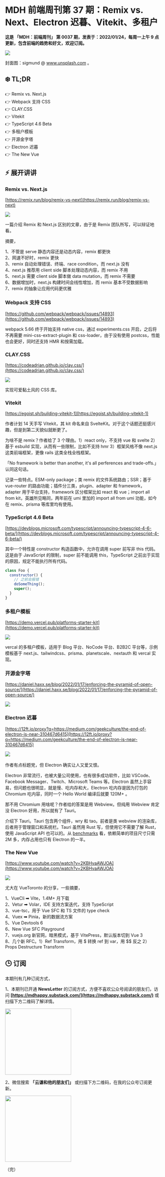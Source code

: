 # MDH 前端周刊第 37 期：Remix vs. Next、Electron 迟暮、Vitekit、多租户

**这是 「MDH：前端周刊」 第 0037 期，发表于：2022/01/24，每周一上午 9 点更新，包含前端的趋势和好文，欢迎订阅。**

![](https://img.alicdn.com/imgextra/i2/O1CN0133XIbD1DZqEDuIjHZ_!!6000000000231-0-tps-1920-1440.jpg)

封面图：sigmund @ www.unsplash.com 。

❄️ TL;DR
------

👉 Remix vs. Next.js<br />
👉 Webpack 支持 CSS<br />
👉 CLAY.CSS<br />
👉 Vitekit<br />
👉 TypeScript 4.6 Beta<br />
👉 多租户模板<br />
👉 开源金字塔<br />
👉 Electron 迟暮<br />
👉 The New Vue<br />


⚡ 展开讲讲
------

### Remix vs. Next.js

[https://remix.run/blog/remix-vs-next](https://remix.run/blog/remix-vs-next)

![](https://image-1256177414.cos.ap-shanghai.myqcloud.com/vEB4-mDy-vGAW57cuyeq1FTU4YTJ5LCJPdypmxyNYLacpst0xLU_yl69gOJNENzL_sfWK8qTDvL5bTjRSzLRodZYGhm_Bd_iFKYzhOEInnFja_fgzR-e5YQmG4qb60ie2lnnLmID.png)

一篇介绍 Remix 和 Next.js 区别的文章，由于是 Remix 团队所写，可以辩证地看。

摘要，

1、不管是 serve 静态内容还是动态内容，remix 都更快<br />
2、网速不好时，remix 更快<br />
3、remix 自动处理错误、终端、race condition，而 next.js 没有<br />
4、next.js 推荐用 client side 脚本处理动态内容，而 remix 不用<br />
5、next.js 需要 client side 脚本做 data mutation，而 remix 不需要<br />
6、数据增加时，next.js 构建时间会线性增加，而 remix 基本不受数据影响<br />
7、remix 的抽象让应用代码更优雅<br />

### Webpack 支持 CSS

[https://github.com/webpack/webpack/issues/14893](https://github.com/webpack/webpack/issues/14893)

webpack 5.66 终于开始支持 native css，通过 experiments.css 开启，之后将不再需要 mini-css-extract-plugin 和 css-loader，由于没有使用 postcss，性能也会更好，同时还支持 HMR 和按需加载。

### CLAY.CSS

[https://codeadrian.github.io/clay.css/](https://codeadrian.github.io/clay.css/)

![](https://image-1256177414.cos.ap-shanghai.myqcloud.com/KISlVU1KlB54PK38XC-BeczcjYXSm_D8VXf7ORaTJagvM1u-E9zundn721w5jxFAqdX2ORux9Sm2Sip5fstsLNSUVDtl350qixlJVW25_e7l10OUOonJtknZano3j6WVgzpWysQ0.png)

实现可爱黏土风的 CSS 库。

### Vitekit

[https://egoist.sh/building-vitekit-1](https://egoist.sh/building-vitekit-1)

作者计划 14 天手写 Vitekit，其 kit 命名来自 SvelteKit。对于这个话题还挺感兴趣，但是到第二天貌似就断更了。

为啥不是 remix？作者给了 3 个理由。1）react only，不支持 vue 和 svelte 2）基于 esbuild 实现，从而有一些限制，比如不支持 hmr 3）框架风格不像 next.js 这类前端框架，更像 rails 这类全栈全栈框架。

「No framework is better than another, it's all perferences and trade-offs.」认同这句话。

记录一些特点。ESM-only package；类 remix 的文件系统路由；SSR；基于 vue-router 的路由功能；插件分三类，plugin、adapter 和 framework，adapter 用于平台支持，framework 区分框架比如 react 和 vue；import all from kit，英雄所见略同，两年前在 umi 里加的 import all from umi 功能，如今在 remix、prisma 等库里均有使用。

### TypeScript 4.6 Beta

[https://devblogs.microsoft.com/typescript/announcing-typescript-4-6-beta/](https://devblogs.microsoft.com/typescript/announcing-typescript-4-6-beta/)

其中一个特性是 constructor 构造函数中，允许在调用 super 前写非 this 代码。这是由于 JavaScript 的限制，super 前不能调用 this，TypeScript 之前出于实现的原因，规定不能执行所有代码。

```js
class Foo {
  constructor() {
    // 之前会报错
    doSomeThing();
    super();
  }
}
```

### 多租户模板

[https://demo.vercel.pub/platforms-starter-kit](https://demo.vercel.pub/platforms-starter-kit)

![](https://image-1256177414.cos.ap-shanghai.myqcloud.com/j2nETR1EU2B72c05wD3itKhgzy174IoVLU3DHNn2S-vRwbDEA-mf-uMiCki9DgAwvFYlHaojT9iKQMxcOjG0Hj2tTYlOPukdEklxGEzRAuyNlTlnrw9fuZhYu10p2V2aCszhokiH.png)

vercal 的多租户模板，适用于 Blog 平台、NoCode 平台、B2B2C 平台等，示例模板基于 next.js、tailwindcss、prisma、planetscale、nextauth 和 vercal 实现。

### 开源金字塔

[https://daniel.haxx.se/blog/2022/01/17/enforcing-the-pyramid-of-open-source/](https://daniel.haxx.se/blog/2022/01/17/enforcing-the-pyramid-of-open-source/)

![](https://image-1256177414.cos.ap-shanghai.myqcloud.com/2Z9-zThOMkpzk2_fvK_P0xB6XFBtmKY5FkWrZo3DRdXkFvsD9O6us90fHlWbEC6Csq_NdkOJ_jEImf_YoHlz66eQZxFaupIKoYlOlQyuoMNyDi4ZVGBh2JhyhTXL7aIyjyZiz3rH.png)

### Electron 迟暮

[https://12ft.io/proxy?q=https://medium.com/geekculture/the-end-of-electron-is-near-310467d6415](https://12ft.io/proxy?q=https://medium.com/geekculture/the-end-of-electron-is-near-310467d6415)

​​![](https://image-1256177414.cos.ap-shanghai.myqcloud.com/ft8FzHy2tN1YsJDgOoGur6Skt0WpJ4_pciLX2kxLyUCVXLVcDvfJ795UTx2B6tnJArtI2lQ-Ba2swW9mFASH2-cI9NGUyRAlbr3z_rjLbBXiujyS67vBgx1sRFkS9JfoqzH5wcEi.png) 

作者有点标题党，但 Electron 确实让人又爱又恨。

Electron 非常流行，也被大量公司使用，也有很多成功软件，比如 VSCode、Facebook Messager、Twitch、Microsoft Teams 等。Electron 虽然上手容易，但问题也很明显，就是慢、吃内存和大，Electron 吃内存是因为打包的 Chromium 吃内容，同时一个 Hello World 编译后就要 120M+ 。

那不用 Chromium 用啥呢？作者给的答案是用 Webview。但纯用 Webview 肯定没 Electron 好用，所以就有了 Tauri。

介绍下 Tauri。Tauri 包含两个组件，wry 和 tao。前者是类 webview 的渲染库，后者用于管理窗口和系统栏。Tauri 虽然用 Rust 写，但使用它不需要了解 Rust，使用 JavaScript API 也可以的。从 [benchmarks](https://tauri.studio/benchmarks/) 看，依赖简单的项目尺寸只需 2M 多，内存占用也只有 Electron 的一半。

### The New Vue

[https://www.youtube.com/watch?v=2KBHvaAWJOA](https://www.youtube.com/watch?v=2KBHvaAWJOA)

![](https://image-1256177414.cos.ap-shanghai.myqcloud.com/UNVaegUlkBEA7vEsEOwaXE4zIe7cEKTEcihmRM_FDHGGCPTkqSaz87LKY3EA15xxuj6CtGZ3GaeIT5uRMqwjole1hhIYQ_MjQo46-qWrl0rSTmjLrWMmRKV2FzX1u-uKhQCiSr8u.png)

尤大在 VueToronto 的分享，一些摘要，

1、VueCli ➡ Vite，1.4M+ 月下载<br />
2、Vetur ➡ Volar，IDE 支持方案迭代，支持 TypeScript<br />
3、vue-tsc，用于 Vue SFC 和 TS 文件的 type check<br />
4、Vuex ➡ Pinia，新的数据流方案<br />
5、Vue Devtools 6<br />
6、New Vue SFC Playground<br />
7、vuejs.org 新官网，暗黑模式，基于 VitePress，默认版本切到 Vue 3<br />
8、几个新 RFC。1）Ref Transform，用 $ 转换 ref 到 var，用 $$ 反之 2）Props Destructure Transform<br />

## 🕒 订阅

本期刊有几种订阅方式，

1、本期刊已开通 **NewsLetter** 的订阅方式，方便不喜欢公众号阅读的朋友们，访问 **[https://mdhappy.substack.com/](https://mdhappy.substack.com/)** 或扫描下方二维码了解详情。

<img src="https://img.alicdn.com/imgextra/i3/O1CN01fgWXv11SlwvuAiz0i_!!6000000002288-2-tps-422-424.png" width="215" />

2、微信搜索 **「云谦和他的朋友们」** 或扫描下方二维码，在我的公众号订阅更新。

<img src="https://img.alicdn.com/imgextra/i1/O1CN01jmrjUx1yw5LcPFMx0_!!6000000006642-0-tps-430-430.jpg" width="215" />

（完）
